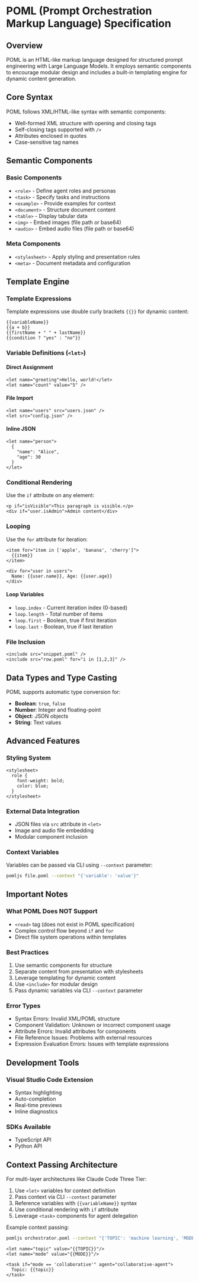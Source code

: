 # POML (Prompt Orchestration Markup Language) Specification

## Overview

POML is an HTML-like markup language designed for structured prompt engineering with Large Language Models. It employs semantic components to encourage modular design and includes a built-in templating engine for dynamic content generation.

## Core Syntax

POML follows XML/HTML-like syntax with semantic components:
- Well-formed XML structure with opening and closing tags
- Self-closing tags supported with `/>`
- Attributes enclosed in quotes
- Case-sensitive tag names

## Semantic Components

### Basic Components
- `<role>` - Define agent roles and personas
- `<task>` - Specify tasks and instructions
- `<example>` - Provide examples for context
- `<document>` - Structure document content
- `<table>` - Display tabular data
- `<img>` - Embed images (file path or base64)
- `<audio>` - Embed audio files (file path or base64)

### Meta Components
- `<stylesheet>` - Apply styling and presentation rules
- `<meta>` - Document metadata and configuration

## Template Engine

### Template Expressions
Template expressions use double curly brackets `{{}}` for dynamic content:

```poml
{{variableName}}
{{a + b}}
{{firstName + " " + lastName}}
{{condition ? "yes" : "no"}}
```

### Variable Definitions (`<let>`)

#### Direct Assignment
```poml
<let name="greeting">Hello, world!</let>
<let name="count" value="5" />
```

#### File Import
```poml
<let name="users" src="users.json" />
<let src="config.json" />
```

#### Inline JSON
```poml
<let name="person">
  {
    "name": "Alice",
    "age": 30
  }
</let>
```

### Conditional Rendering
Use the `if` attribute on any element:

```poml
<p if="isVisible">This paragraph is visible.</p>
<div if="user.isAdmin">Admin content</div>
```

### Looping
Use the `for` attribute for iteration:

```poml
<item for="item in ['apple', 'banana', 'cherry']">
  {{item}}
</item>

<div for="user in users">
  Name: {{user.name}}, Age: {{user.age}}
</div>
```

#### Loop Variables
- `loop.index` - Current iteration index (0-based)
- `loop.length` - Total number of items
- `loop.first` - Boolean, true if first iteration
- `loop.last` - Boolean, true if last iteration

### File Inclusion
```poml
<include src="snippet.poml" />
<include src="row.poml" for="i in [1,2,3]" />
```

## Data Types and Type Casting

POML supports automatic type conversion for:
- **Boolean**: `true`, `false`
- **Number**: Integer and floating-point
- **Object**: JSON objects
- **String**: Text values

## Advanced Features

### Styling System
```poml
<stylesheet>
  role {
    font-weight: bold;
    color: blue;
  }
</stylesheet>
```

### External Data Integration
- JSON files via `src` attribute in `<let>`
- Image and audio file embedding
- Modular component inclusion

### Context Variables
Variables can be passed via CLI using `--context` parameter:
```bash
pomljs file.poml --context "{'variable': 'value'}"
```

## Important Notes

### What POML Does NOT Support
- `<read>` tag (does not exist in POML specification)
- Complex control flow beyond `if` and `for`
- Direct file system operations within templates

### Best Practices
1. Use semantic components for structure
2. Separate content from presentation with stylesheets
3. Leverage templating for dynamic content
4. Use `<include>` for modular design
5. Pass dynamic variables via CLI `--context` parameter

### Error Types
- Syntax Errors: Invalid XML/POML structure
- Component Validation: Unknown or incorrect component usage
- Attribute Errors: Invalid attributes for components
- File Reference Issues: Problems with external resources
- Expression Evaluation Errors: Issues with template expressions

## Development Tools

### Visual Studio Code Extension
- Syntax highlighting
- Auto-completion
- Real-time previews
- Inline diagnostics

### SDKs Available
- TypeScript API
- Python API

## Context Passing Architecture

For multi-layer architectures like Claude Code Three Tier:
1. Use `<let>` variables for context definition
2. Pass context via CLI `--context` parameter
3. Reference variables with `{{variableName}}` syntax
4. Use conditional rendering with `if` attribute
5. Leverage `<task>` components for agent delegation

Example context passing:
```bash
pomljs orchestrator.poml --context "{'TOPIC': 'machine learning', 'MODE': 'collaborative'}"
```

```poml
<let name="topic" value="{{TOPIC}}"/>
<let name="mode" value="{{MODE}}"/>

<task if="mode == 'collaborative'" agent="collaborative-agent">
  Topic: {{topic}}
</task>